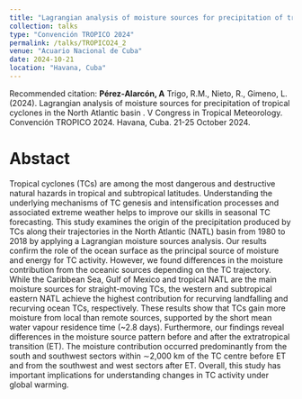 ```yaml
---
title: "Lagrangian analysis of moisture sources for precipitation of tropical cyclones in the North Atlantic basin "
collection: talks
type: "Convención TROPICO 2024"
permalink: /talks/TROPICO24_2
venue: "Acuario Nacional de Cuba"
date: 2024-10-21
location: "Havana, Cuba"
---
```


Recommended citation: <b>Pérez-Alarcón, A</b> Trigo, R.M., Nieto, R., Gimeno, L. (2024). Lagrangian analysis of moisture sources for precipitation of tropical cyclones in the North Atlantic basin . V Congress in Tropical Meteorology. Convención TROPICO 2024. Havana, Cuba. 21-25  October 2024.


# Abstact

Tropical cyclones (TCs) are among the most dangerous and destructive natural hazards in tropical and subtropical latitudes. Understanding the underlying mechanisms of TC genesis and intensification processes and associated extreme weather helps to improve our skills in seasonal TC forecasting. This study examines the origin of the precipitation produced by TCs along their trajectories in the North Atlantic (NATL) basin from 1980 to 2018 by applying a Lagrangian moisture sources analysis.  Our results confirm the role of the ocean surface as the principal source of moisture and energy for TC activity. However, we found differences in the moisture contribution from the oceanic sources depending on the TC trajectory.  While the Caribbean Sea, Gulf of Mexico and tropical  NATL are the main moisture sources for straight-moving TCs, the western and subtropical eastern NATL achieve the highest contribution for recurving landfalling and recurving ocean TCs, respectively. These results show that TCs gain more moisture from local than remote sources, supported by the short mean water vapour residence time (~2.8 days). Furthermore, our findings reveal differences in the moisture source pattern before and after the extratropical transition (ET). The moisture contribution occurred predominantly from the south and southwest sectors within ∼2,000 km of the TC centre before ET and from the southwest and west sectors after ET.  Overall, this study has important implications for understanding changes in TC activity under global warming.